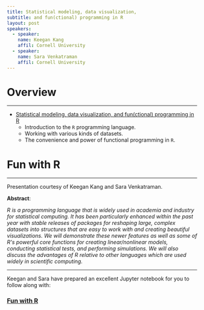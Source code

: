 ```yaml
---
title: Statistical modeling, data visualization,
subtitle: and fun(ctional) programming in R
layout: post
speakers:
  - speaker:
    name: Keegan Kang
    affil: Cornell University
  - speaker:
    name: Sara Venkatraman
    affil: Cornell University
---
```


# Overview
--------------------------------------------------------------------------------
- [Statistical modeling, data visualization, and fun(ctional) programming in R](#fun-with-r)
    - Introduction to the `R` programming language.
    - Working with various kinds of datasets.
    - The convenience and power of functional programming in `R`.

# Fun with R
--------------------------------------------------------------------------------

Presentation courtesy of Keegan Kang and Sara Venkatraman.

**Abstract**:

_R is a programming language that is widely used in academia and industry for
statistical computing.  It has been particularly enhanced within the past year
with stable releases of packages for reshaping large, complex datasets into
structures that are easy to work with and creating beautiful visualizations.
We will demonstrate these newer features as well as some of R's powerful core
functions for creating linear/nonlinear models, conducting statistical tests,
and performing simulations.  We will also discuss the advantages of R relative
to other languages which are used widely in scientific computing._

--------------------------------------------------------------------------------

Keegan and Sara have prepared an excellent Jupyter notebook for you to follow
along with:

### [Fun with R](https://github.com/sara-venkatraman/Fun-With-R/blob/master/R.ipynb)
